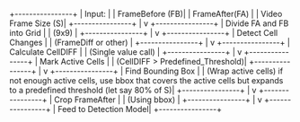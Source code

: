 +----------------+
|  Input:       |
| FrameBefore (FB)|
| FrameAfter(FA) |
| Video Frame Size (S)|
+----------------+
        |
        v
+----------------+
|  Divide FA and FB into Grid |
|  (9x9)              |
+----------------+
        |
        v
+----------------+
|  Detect Cell Changes  |
|  (FrameDiff or other) |
+----------------+
        |
        v
+----------------+
|  Calculate CellDIFF   |
|  (Single value call)  |
+----------------+
        |
        v
+----------------+
|  Mark Active Cells    |
|  (CellDIFF > Predefined_Threshold)|
+----------------+
        |
        v
+----------------+
|  Find Bounding Box   |
|  (Wrap active cells) 
if not enough active cells, use bbox that covers the active cells but expands to a predefined threshold (let say 80% of S)|
+----------------+
        |
        v
+----------------+
|  Crop FrameAfter    |
|  (Using bbox)        |
+----------------+
        |
        v
+----------------+
|  Feed to Detection Model|
+----------------+